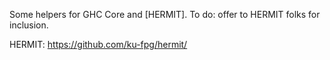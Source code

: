 Some helpers for GHC Core and [HERMIT].
To do: offer to HERMIT folks for inclusion.

HERMIT: https://github.com/ku-fpg/hermit/
